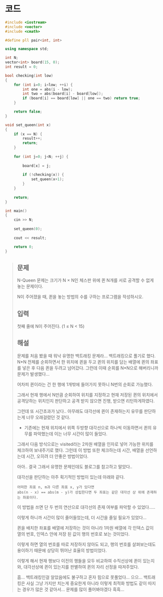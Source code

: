 # 코드

```c++
#include <iostream>
#include <vector>
#include <cmath>

#define pll pair<int, int>

using namespace std;

int N;
vector<int> board(15, 0);
int result = 0;

bool checking(int low)
{
    for (int i=0; i<low; ++i) {
        int one = abs(i - low);
        int two = abs(board[i] - board[low]);
        if (board[i] == board[low] || one == two) return true;
    }

    return false;
}

void set_queen(int x)
{
    if (x == N) {
        result++;
        return;
    }
    
    for (int j=0; j<N; ++j) {
        
        board[x] = j;
        
        if (!checking(x)) {
            set_queen(x+1);
        }
    }
    
    return;
}

int main()
{
    cin >> N;
    
    set_queen(0);
    
    cout << result;

    return 0;
}

```



> ## 문제
>
> N-Queen 문제는 크기가 N × N인 체스판 위에 퀸 N개를 서로 공격할 수 없게 놓는 문제이다.
>
> N이 주어졌을 때, 퀸을 놓는 방법의 수를 구하는 프로그램을 작성하시오.
>
> ## 입력
>
> 첫째 줄에 N이 주어진다. (1 ≤ N < 15)
> ## 해설
> 
> 문제를 처음 봤을 때 워낙 유명한 백트래킹 문제라... 백트래킹으로 풀기로 했다. N\*N 전체를 순회하면서 한 위치에 퀸을 두고 퀸의 위치를 담는 배열에 퀸의 좌표를 넣은 후 다음 퀸을 두려고 넘어갔다. 그런데 이때 순회를 N\*N으로 해버리니까 문제가 발생했다...
> 
> 어차피 퀸이라는 건 한 행에 1개밖에 들어가지 못하니 N번의 순회로 가능했다.
> 
> 그래서 현재 행에서 N만큼 순회하여 위치를 지정하고 현재 저장된 퀸의 위치에서 공격당하는 위치인지 판단하고 공격 받지 않으면 진행, 받으면 리턴하게하였다.
> 
> 그런데 또 시간초과가 났다.. 아무래도 대각선에 퀸이 존재하는지 유무를 판단하는게 너무 오래걸렸던 것 같다.
> 
> - 기존에는 현재 위치에서 위쪽 두방향 대각선으로 하나씩 이동하면서 퀸의 유무를 파악했는데 이는 너무 시간이 많이 들었다.
> 
> 그래서 다음 방식으로는 visited라는 2차원 배열을 인자로 넣어 가능한 위치를 체크하여 보내주기로 했다. 그런데 이 방법 또한 체크하는데 시간, 배열을 선언하는데 시간, 오히려 더 안좋은 방법이었다.
> 
> 아아.. 결국 그래서 유명한 문제인데도 블로그를 참고하고 말았다..
> 
> 대각선을 판단하는 아주 획기적인 방법이 있는데 아래와 같다.
> 
> ```
> 어떠한 좌표 n, m과 다른 좌표 x, y가 있다면
> abs(n - x) == abs(m - y)가 성립한다면 두 좌표는 같은 대각선 상 위에 존재하는 좌표이다.
> ```
> 
> 이 방법을 쓰면 단 두 번의 연산으로 대각선의 존재 여부를 파악할 수 있었다.....
> 
>이렇게 하니까 시간이 많이 줄어들었는데, 더 시간을 줄일 필요가 있었다...
> 
>퀸을 배치한 좌표를 배열에 저장하는 것이 아니라 1차원 배열에 각 인덱스 값이 열의 번호, 인덱스 안에 저장 된 값이 행의 번호로 보는 것이었다.
> 
>이렇게 하면 열의 번호를 따로 저장하지 않아도 되고, 행의 번호를 살펴보는데도 용이하기 때문에 상당히 뛰어난 효율의 방법이었다.
> 
>이렇게 해서 현재 행보다 이전의 행들을 모두 비교하여 수직선상에 퀸이 있는지와, 대각선상에 퀸이 있는지를 판별하여 퀸의 자리 선정을 따져주었다.
> 
>흠... 백트래킹인걸 알았음에도 불구하고 혼자 힘으로 못풀었다... 으으... 백트래킹은 사실 그냥 가지만 치는게 중요한게 아니라 이렇게 최적화 방법도 같이 따지는 경우가 많은 것 같아서... 문제를 많이 풀어봐야겠다 흑흑...
